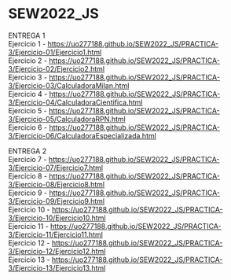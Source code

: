 # SEW2022_JS<br />
ENTREGA 1<br />
Ejercicio 1 - https://uo277188.github.io/SEW2022_JS/PRACTICA-3/Ejercicio-01/Ejercicio1.html<br />
Ejercicio 2 - https://uo277188.github.io/SEW2022_JS/PRACTICA-3/Ejercicio-02/Ejercicio2.html<br />
Ejercicio 3 - https://uo277188.github.io/SEW2022_JS/PRACTICA-3/Ejercicio-03/CalculadoraMilan.html<br />
Ejercicio 4 - https://uo277188.github.io/SEW2022_JS/PRACTICA-3/Ejercicio-04/CalculadoraCientifica.html<br />
Ejercicio 5 - https://uo277188.github.io/SEW2022_JS/PRACTICA-3/Ejercicio-05/CalculadoraRPN.html<br />
Ejercicio 6 - https://uo277188.github.io/SEW2022_JS/PRACTICA-3/Ejercicio-06/CalculadoraEspecializada.html<br />

ENTREGA 2<br />
Ejercicio 7 - https://uo277188.github.io/SEW2022_JS/PRACTICA-3/Ejercicio-07/Ejercicio7.html<br />
Ejercicio 8 - https://uo277188.github.io/SEW2022_JS/PRACTICA-3/Ejercicio-08/Ejercicio8.html<br />
Ejercicio 9 - https://uo277188.github.io/SEW2022_JS/PRACTICA-3/Ejercicio-09/Ejercicio9.html<br />
Ejercicio 10 - https://uo277188.github.io/SEW2022_JS/PRACTICA-3/Ejercicio-10/Ejercicio10.html<br />
Ejercicio 11 - https://uo277188.github.io/SEW2022_JS/PRACTICA-3/Ejercicio-11/Ejercicio11.html<br />
Ejercicio 12 - https://uo277188.github.io/SEW2022_JS/PRACTICA-3/Ejercicio-12/Ejercicio12.html<br />
Ejercicio 13 - https://uo277188.github.io/SEW2022_JS/PRACTICA-3/Ejercicio-13/Ejercicio13.html<br />
